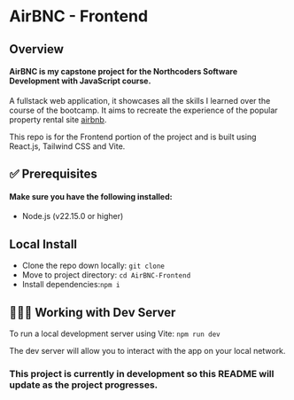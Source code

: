# AirBNC - Frontend

## Overview

#### AirBNC is my capstone project for the Northcoders Software Development with JavaScript course.

A fullstack web application, it showcases all the skills I learned over the course of the bootcamp. It aims to recreate the experience of the popular property rental site [airbnb](https://www.airbnb.co.uk).

This repo is for the Frontend portion of the project and is built using React.js, Tailwind CSS and Vite.

## ✅ Prerequisites

#### Make sure you have the following installed:

- Node.js (v22.15.0 or higher)

## Local Install

- Clone the repo down locally:
  `git clone`
- Move to project directory: `cd AirBNC-Frontend`
- Install dependencies:`npm i`

## 🧑🏻‍💻 Working with Dev Server

To run a local development server using Vite:
`npm run dev`

The dev server will allow you to interact with the app on your local network.

### This project is currently in development so this README will update as the project progresses.
